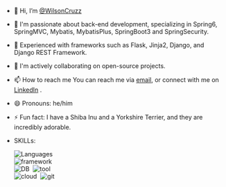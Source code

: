 - 👋 Hi, I’m [@WilsonCruzz](https://wilsoncruzz.github.io/resume/)  
- 👀 I'm passionate about back-end development, specializing in Spring6, SpringMVC, Mybatis, MybatisPlus, SpringBoot3 and SpringSecurity. 
- 🌱 Experienced with frameworks such as Flask, Jinja2, Django, and Django REST Framework.
- 💞️ I'm actively collaborating on open-source projects.
- 📫 How to reach me You can reach me via [email](mailto:chun-wei.wang@mygeorgian.ca), or connect with me on [LinkedIn](https://www.linkedin.com/in/chun-wei-wang-9ab9981a2) .
- 😄 Pronouns: he/him
- ⚡ Fun fact: I have a Shiba Inu and a Yorkshire Terrier, and they are incredibly adorable.
- SKILLs:
  
  <img src="https://skillicons.dev/icons?i=py,java,cs,go" alt="Languages">&nbsp;
  <br>
  <img src="https://skillicons.dev/icons?i=flask,django,tensorflow,anaconda,spring,maven,dotnet,express,vue,react,redux" alt="framework">
  <br>
  <img src="https://skillicons.dev/icons?i=mysql,postgres,mongodb,redis" alt="DB">&nbsp;
  <img src="https://skillicons.dev/icons?i=linux,docker,k8s,postman,powershell" alt="tool">&nbsp;
  <br>
  <img src="https://skillicons.dev/icons?i=aws,azure,gcp" alt="cloud">&nbsp;
  <img src="https://skillicons.dev/icons?i=gitlab,vercel,firebase,netlify" alt="git">&nbsp;
